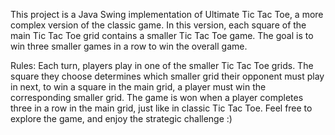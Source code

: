 This project is a Java Swing implementation of Ultimate Tic Tac Toe, a more complex version of the classic game. In this version, each square of the main Tic Tac Toe grid contains a smaller Tic Tac Toe game.
The goal is to win three smaller games in a row to win the overall game.

Rules:
Each turn, players play in one of the smaller Tic Tac Toe grids.
The square they choose determines which smaller grid their opponent must play in next,
to win a square in the main grid, a player must win the corresponding smaller grid.
The game is won when a player completes three in a row in the main grid, just like in classic Tic Tac Toe.
Feel free to explore the game, and enjoy the strategic challenge :)

